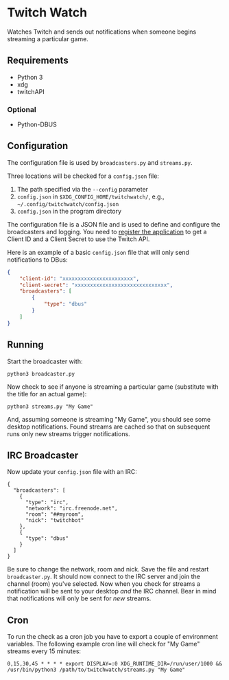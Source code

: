 # Twitch Watch
Watches Twitch and sends out notifications when someone begins streaming a particular game.

## Requirements

* Python 3
* xdg
* twitchAPI

### Optional

* Python-DBUS

## Configuration

The configuration file is used by `broadcasters.py` and `streams.py`.

Three locations will be checked for a `config.json` file:

1. The path specified via the `--config` parameter
2. `config.json` in `$XDG_CONFIG_HOME/twitchwatch/`, e.g., `~/.config/twitchwatch/config.json`
3. `config.json` in the program directory

The configuration file is a JSON file and is used to define and configure the broadcasters and logging. You need to [register the application](https://dev.twitch.tv/console/apps) to get a Client ID and a Client Secret to use the Twitch API.

Here is an example of a basic `config.json` file that will only send notifications to DBus:
```json
{
	"client-id": "xxxxxxxxxxxxxxxxxxxxxxx",
	"client-secret": "xxxxxxxxxxxxxxxxxxxxxxxxxxxxxx",	                  
	"broadcasters": [
		{
			"type": "dbus"
		}
	]
}
```

## Running

Start the broadcaster with:

```
python3 broadcaster.py
```

Now check to see if anyone is streaming a particular game (substitute with the title for an actual game):
```
python3 streams.py "My Game"
```

And, assuming someone is streaming "My Game", you should see some desktop notifications. Found streams are cached so that on subsequent runs only new streams trigger notifications.

## IRC Broadcaster

Now update your `config.json` file with an IRC:
```
{
  "broadcasters": [
    {
      "type": "irc",
      "network": "irc.freenode.net",
      "room": "##myroom",
      "nick": "twitchbot"
    },
    {
      "type": "dbus"
    }
  ]
}
```
Be sure to change the network, room and nick. Save the file and restart `broadcaster.py`. It should now connect to the IRC server and join the channel (room) you've selected. Now when you check for streams a notification will be sent to your desktop *and* the IRC channel. Bear in mind that notifications will only be sent for *new* streams.

## Cron

To run the check as a cron job you have to export a couple of environment variables. The following example cron line will check for "My Game" streams every 15 minutes:
```
0,15,30,45 * * * * export DISPLAY=:0 XDG_RUNTIME_DIR=/run/user/1000 && /usr/bin/python3 /path/to/twitchwatch/streams.py "My Game"
```
